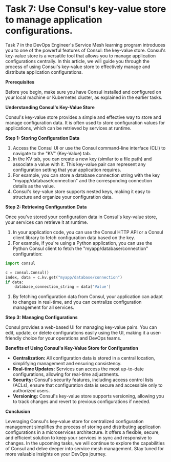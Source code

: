 # Task 7: Use Consul's key-value store to manage application configurations.

Task 7 in the DevOps Engineer's Service Mesh learning program introduces you to one of the powerful features of Consul: the key-value store. Consul's key-value store is a versatile tool that allows you to manage application configurations centrally. In this article, we will guide you through the process of using Consul's key-value store to effectively manage and distribute application configurations.

**Prerequisites**

Before you begin, make sure you have Consul installed and configured on your local machine or Kubernetes cluster, as explained in the earlier tasks.

**Understanding Consul's Key-Value Store**

Consul's key-value store provides a simple and effective way to store and manage configuration data. It is often used to store configuration values for applications, which can be retrieved by services at runtime.

**Step 1: Storing Configuration Data**

1. Access the Consul UI or use the Consul command-line interface (CLI) to navigate to the "KV" (Key-Value) tab.
2. In the KV tab, you can create a new key (similar to a file path) and associate a value with it. This key-value pair can represent any configuration setting that your application requires.
3. For example, you can store a database connection string with the key "myapp/database/connection" and the corresponding connection details as the value.
4. Consul's key-value store supports nested keys, making it easy to structure and organize your configuration data.

**Step 2: Retrieving Configuration Data**

Once you've stored your configuration data in Consul's key-value store, your services can retrieve it at runtime.

1. In your application code, you can use the Consul HTTP API or a Consul client library to fetch configuration data based on the key.
2. For example, if you're using a Python application, you can use the Python Consul client to fetch the "myapp/database/connection" configuration:

```python
import consul

c = consul.Consul()
index, data = c.kv.get("myapp/database/connection")
if data:
    database_connection_string = data['Value']
```

1. By fetching configuration data from Consul, your application can adapt to changes in real-time, and you can centralize configuration management for all services.

**Step 3: Managing Configurations**

Consul provides a web-based UI for managing key-value pairs. You can edit, update, or delete configurations easily using the UI, making it a user-friendly choice for your operations and DevOps teams.

**Benefits of Using Consul's Key-Value Store for Configuration**

- **Centralization:** All configuration data is stored in a central location, simplifying management and ensuring consistency.
- **Real-time Updates:** Services can access the most up-to-date configurations, allowing for real-time adjustments.
- **Security:** Consul's security features, including access control lists (ACLs), ensure that configuration data is secure and accessible only to authorized users.
- **Versioning:** Consul's key-value store supports versioning, allowing you to track changes and revert to previous configurations if needed.

**Conclusion**

Leveraging Consul's key-value store for centralized configuration management simplifies the process of storing and distributing application configurations in a microservices architecture. It offers a flexible, secure, and efficient solution to keep your services in sync and responsive to changes. In the upcoming tasks, we will continue to explore the capabilities of Consul and delve deeper into service mesh management. Stay tuned for more valuable insights on your DevOps journey.